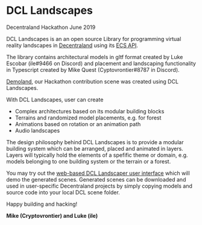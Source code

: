 # DCL Landscapes
Decentraland Hackathon June 2019

DCL Landscapes is an an open source Library for programming virtual reality landscapes in <a href="http://www.decentraland.org">Decentraland</a> using its <a href="https://github.com/decentraland/ecs-reference">ECS API</a>. 

The library contains architectural models in gltf format created by Luke Escobar (ile#9466 on Discord) and placement and landscaping functionality in Typescript created by Mike Quest (Cyptovrontier#8787 in Discord).

<a href="http://www.cryptoquest.io:8090">Demoland</a>, our Hackathon contribution scene was created using DCL Landscapes.

With DCL Landscapes, user can create 

* Complex architectures based on its modular building blocks
* Terrains and randomized model placements, e.g. for forest 
* Animations based on rotation or an animation path
* Audio landscapes

The design philosophy behind  DCL Landscapes is to provide a modular building system which can be arranged, placed and animated in layers. Layers will typically hold the elements of a spefific theme or domain, e.g. models belonging to one building system or the terrain or a forest. 

You may try out the <a href="http://www.cryptoquest.io/dcl-landscapes/">web-based DCL Landscaper user interface</a> which will demo the generated scenes. Generated scenes can be downloaded and used in user-specific Decentraland projects by simply copying models and source code into your local DCL scene folder.

Happy building and hacking!

**Mike (Cryptovrontier) and Luke (ile)**
